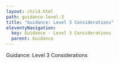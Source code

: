 ```yaml
---
layout: child.html
path: guidance-level-3
title: "Guidance: Level 3 Considerations"
eleventyNavigation:
  key: Guidance - Level 3 Considerations
  parent: Guidance
---
```

Guidance: Level 3 Considerations